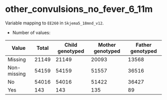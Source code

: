 # other_convulsions_no_fever_6_11m
Variable mapping to `EE260` in `Skjema5_18mnd_v12`.
- Number of values:

| Value | Total | Child genotyped | Mother genotyped | Father genotyped |
| ----- | ----- | --------------- | ---------------- | ---------------- |
| Missing | 21149 | 21149 | 20093 | 13568 |
| Non-missing | 54159 | 54159 | 51557 | 36516 |
| No | 54016 | 54016 | 51422 |36427 |
| Yes | 143 | 143 | 135 |89 |



